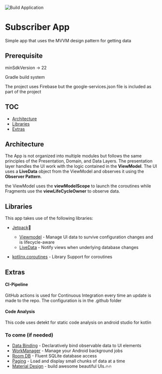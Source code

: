 ![Build Application](https://github.com/ProtoEnergy/RetailDriver/workflows/Build%20Application/badge.svg)


# Subscriber App
Simple app that uses the MVVM
design pattern for getting data

## Prerequisite

minSdkVersion -> 22

Gradle build system

The project uses Firebase but the google-services.json file is included as part of the project

## TOC

- [Architecture](#architecture)
- [Libraries](#libraries)
- [Extras](#extras)

## Architecture

The App is not organized into multiple modules but follows the same principles of
the Presentation, Domain, and Data Layers.
The presentation layer handles the UI work with the logic contained in the **ViewModel**.
The UI uses a **LiveData** object from the ViewModel and observes it using the **Observer Pattern**.

the ViewModel uses the **viewModelScope** to launch the coroutines while Fragments use the **viewLifeCycleOwner**
to observe data.

## Libraries

This app takes use of the following libraries:

- [Jetpack](https://developer.android.com/jetpack)🚀
  - [Viewmodel](https://developer.android.com/topic/libraries/architecture/viewmodel) - Manage UI data to survive configuration changes and is lifecycle-aware
  - [LiveData](https://developer.android.com/topic/libraries/architecture/livedata) - Notify views when underlying database changes

- [kotlinx.coroutines](https://github.com/Kotlin/kotlinx.coroutines) - Library Support for coroutines



## Extras

#### CI-Pipeline

GitHub actions is used for Continuous Integration every time an update is made
to the repo. The configuration is in the .github folder

#### Code Analysis
This code uses detekt for static code analysis on android studio for kotlin

### To come (if needed)

  - [Data Binding](https://developer.android.com/topic/libraries/data-binding) - Declaratively bind observable data to UI elements
  - [WorkManager](https://developer.android.com/topic/libraries/architecture/workmanager) - Manage your Android background jobs
  - [Room DB](https://developer.android.com/topic/libraries/architecture/room) - Fluent SQLite database access
  - [Paging](https://developer.android.com/topic/libraries/architecture/paging) - Load and display small chunks of data at a time
  - [Material Design](https://material.io/develop/android/docs/getting-started/) - build awesome beautiful UIs.🔥🔥

